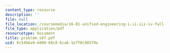 ```yaml
---
content_type: resource
description: ''
file: null
file_location: /coursemedia/16-01-unified-engineering-i-ii-iii-iv-fall-2005-spring-2006/8c54b6a9e00068c86ca61e7f0c90579e_problem_s07.pdf
file_type: application/pdf
resourcetype: Document
title: problem_s07.pdf
uid: 8c54b6a9-e000-68c8-6ca6-1e7f0c90579e
---
```

